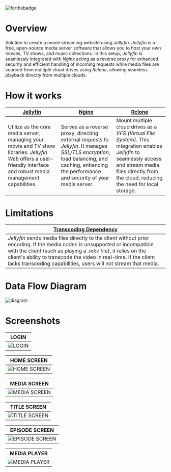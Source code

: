 ![forthebadge](https://forthebadge.com/images/badges/works-on-my-machine.svg)
# Overview
Solution to create a movie streaming website using _Jellyfin_. _Jellyfin_ is a free, open-source media server software that allows you to host your own movies, TV shows, and music collections. In this setup, _Jellyfin_ is seamlessly integrated with _Nginx_ acting as a reverse proxy for enhanced security and efficient handling of incoming requests while media files are sourced from multiple cloud drives using _Rclone_, allowing seamless playback directly from multiple clouds.
# How it works
| [Jellyfin](https://jellyfin.org) | [Nginx](https://www.nginx.com) | [Rclone](https://rclone.org) |
| -------- | ----- | ------ |
| Utilize as the core media server, managing your movie and TV show libraries. _Jellyfin Web_ offers a user-friendly interface and robust media management capabilities. | Serves as a reverse proxy, directing external requests to _Jellyfin_. It manages _SSL/TLS encryption_, load balancing, and caching, enhancing the performance and security of your media server. | Mount multiple cloud drives as a _VFS (Virtual File System)_. This integration enables _Jellyfin_ to seamlessly access and stream media files directly from the cloud, reducing the need for local storage.
# Limitations
| [Transcoding Dependency](https://jellyfin.org/docs/general/clients/codec-support) |
| -------------------------- |
| _Jellyfin_ sends media files directly to the client without prior encoding. If the media codec is unsupported or incompatible with the client (such as playing a _.mkv_ file), it relies on the client's ability to transcode the video in real-time. If the client lacks transcoding capabilities, users will not stream that media. |
# Data Flow Diagram
![diagram](https://user-images.githubusercontent.com/76725656/280393570-eb8833c6-5bcf-48b2-b277-09dbae0578c9.png)
# Screenshots
| LOGIN |
| ----- |
| ![LOGIN](https://user-images.githubusercontent.com/76725656/280264563-2eae9e10-619e-4541-affd-0451de84c18e.png) |

| HOME SCREEN |
| ----------- |
| ![HOME SCREEN](https://user-images.githubusercontent.com/76725656/280264968-5068fb12-0678-402d-8f97-bad6a3ef9d5c.png) |

| MEDIA SCREEN |
| ------------ |
| ![MEDIA SCREEN](https://user-images.githubusercontent.com/76725656/280265366-87ce9a92-e3ec-425a-a469-96c6c52b109d.png) |

| TITLE SCREEN |
| ------------ |
| ![TITLE SCREEN](https://user-images.githubusercontent.com/76725656/280266680-1d18dac5-110e-4899-a5b2-dab630fc77eb.png) |

| EPISODE SCREEN |
| -------------- |
| ![EPISODE SCREEN](https://user-images.githubusercontent.com/76725656/280269056-85fca8b3-900c-4169-a6fd-d37be5be85f6.png) |

| MEDIA PLAYER |
| ------------ |
| ![MEDIA PLAYER](https://user-images.githubusercontent.com/76725656/280269194-8457b58a-2a5a-4fb4-a5e0-8fc5d2f6fe34.png) |
